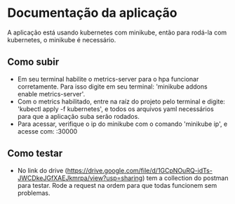 # Documentação da aplicação

A aplicação está usando kubernetes com minikube, então para rodá-la com kubernetes, o minikube é necessário.

## Como subir
- Em seu terminal habilite o metrics-server para o hpa funcionar corretamente. Para isso
digite em seu terminal: 'minikube addons enable metrics-server'.
- Com o metrics habilitado, entre na raíz do projeto pelo terminal e digite: 
'kubectl apply -f kubernetes', e todos os arquivos yaml necessários para que a aplicação suba
serão rodados.
- Para acessar, verifique o ip do minikube com o comando 'minikube ip', e acesse com: <minikubeIp>:30000

## Como testar
- No link do drive (https://drive.google.com/file/d/1GCpNOuRQ-idTs-JWCDkeJGfXAEJkmrpa/view?usp=sharing) tem a collection do postman para testar. Rode a request na ordem para que todas
funcionem sem problemas.
